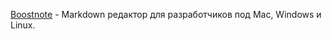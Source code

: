[Boostnote](https://github.com/BoostIO/Boostnote) - Markdown редактор для разработчиков под Mac, Windows и Linux.
